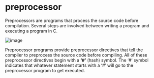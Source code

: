 # preprocessor

Preprocessors are programs that process the source code before compilation. Several steps are involved between writing a program and executing a program in C.

![image](https://media.geeksforgeeks.org/wp-content/cdn-uploads/Preprocessor-In-C.png)

Preprocessor programs provide preprocessor directives that tell the compiler to preprocess the source code before compiling. All of these preprocessor directives begin with a **‘#’** (hash) symbol. The ‘#’ symbol indicates that whatever statement starts with a ‘#’ will go to the preprocessor program to get executed.
